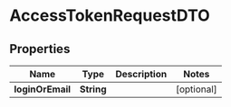 # AccessTokenRequestDTO

## Properties
Name | Type | Description | Notes
------------ | ------------- | ------------- | -------------
**loginOrEmail** | **String** |  |  [optional]
